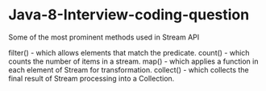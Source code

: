 # Java-8-Interview-coding-question

Some of the most prominent methods used in Stream API 

filter()  - which allows elements that match the predicate. 
count()   - which counts the number of items in a stream. 
map()     - which applies a function in each element of Stream for transformation.
collect() - which collects the final result of Stream processing into a Collection.

